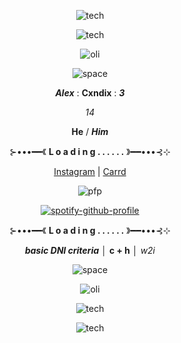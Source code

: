 <div align='center'>

![tech](https://64.media.tumblr.com/6462ba392ad81689e1c98fc5901e62c8/048517b550743f13-72/s400x600/25eabe5ae99c57cd5e43a54ad2d1fbd3020261a4.pnj)
  
![tech](https://64.media.tumblr.com/edcdcbbe6db614b354de4133bf6650d6/b32c64cc93000922-fd/s250x400/b1aa2af6212079cff0159f7a9ebc9aea118b2139.gifv)

![oli](https://media1.giphy.com/media/v1.Y2lkPTc5MGI3NjExenl5aGx3bm1tNWZnMGJ2NmJva3gwdXM3a3p0d2MwYnc2M2x5bGt6ZyZlcD12MV9pbnRlcm5hbF9naWZfYnlfaWQmY3Q9Zw/JKUYyYmPBugdf67bxC/giphy.gif)

![space](https://64.media.tumblr.com/abbac578ad2e1037af931c2708c121b2/0ff738aae3bed445-42/s400x600/234273c4345a2aafd0a7b53e95efc9c6018d150e.pnj)

**_Alex_** : **Cxndix** : **_3_**

*_14_*

**He** / **_Him_**

⊱•••━━《 **L o a d i n g . . . . . .** 》━━•••⊰⊹

[Instagram](https://www.instagram.com/cxnd1x?utm_source=ig_web_button_share_sheet&igsh=ZDNlZDc0MzIxNw==) | [Carrd](https://cxndix.carrd.co)

![pfp](https://github.com/user-attachments/assets/2574c792-8c22-4787-b26b-269f8539886a)

[![spotify-github-profile](https://spotify-github-profile.kittinanx.com/api/view?uid=31ek76o2lt4xpbl5zyjmmxtd7zxy&cover_image=true&theme=novatorem&show_offline=false&background_color=121212&interchange=false&bar_color=4ea6b1&bar_color_cover=false)](https://github.com/kittinan/spotify-github-profile)

⊱•••━━《 **L o a d i n g . . . . . .** 》━━•••⊰⊹

**_basic DNI criteria_** │ **c + h** │ _w2i_

![space](https://64.media.tumblr.com/abbac578ad2e1037af931c2708c121b2/0ff738aae3bed445-42/s400x600/234273c4345a2aafd0a7b53e95efc9c6018d150e.pnj)

![oli](https://media3.giphy.com/media/v1.Y2lkPTc5MGI3NjExdXQzb21lMnloNHlpeTE3ZGxtdXVpMGNncmhrdXA0cGZldWNlcXA1byZlcD12MV9pbnRlcm5hbF9naWZfYnlfaWQmY3Q9Zw/CPOu3BRUBTm6X4JbZQ/giphy.gif)

![tech](https://64.media.tumblr.com/edcdcbbe6db614b354de4133bf6650d6/b32c64cc93000922-fd/s250x400/b1aa2af6212079cff0159f7a9ebc9aea118b2139.gifv)

![tech](https://64.media.tumblr.com/6462ba392ad81689e1c98fc5901e62c8/048517b550743f13-72/s400x600/25eabe5ae99c57cd5e43a54ad2d1fbd3020261a4.pnj)

